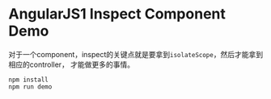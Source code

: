 AngularJS1 Inspect Component Demo
=================================

对于一个component，inspect的关键点就是要拿到`isolateScope`，然后才能拿到相应的controller，
才能做更多的事情。

```
npm install
npm run demo
```
